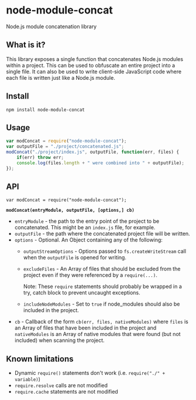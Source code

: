 # node-module-concat
Node.js module concatenation library

## What is it?
This library exposes a single function that concatenates Node.js modules
within a project.  This can be used to obfuscate an entire project into a
single file.  It can also be used to write client-side JavaScript code where
each file is written just like a Node.js module.

## Install

`npm install node-module-concat`

## Usage

```javascript
var modConcat = require("node-module-concat");
var outputFile = "./project/concatenated.js";
modConcat("./project/index.js", outputFile, function(err, files) {
	if(err) throw err;
	console.log(files.length + " were combined into " + outputFile);
});
```

## API

`var modConcat = require("node-module-concat");`

**`modConcat(entryModule, outputFile, [options,] cb)`**

- `entryModule` - the path to the entry point of the project to be
	concatenated.  This might be an `index.js` file, for example.
- `outputFile` - the path where the concatenated project file will be
	written.
- `options` - Optional.  An Object containing any of the following:
	- `outputStreamOptions` - Options passed to `fs.createWriteStream` call
		when the `outputFile` is opened for writing.
	- `excludeFiles` - An Array of files that should be excluded from the
		project even if they were referenced by a `require(...)`.

		Note: These `require` statements should probably be wrapped in a
		try, catch block to prevent uncaught exceptions.
	- `includeNodeModules` - Set to `true` if node_modules should also be
		included in the project.
- `cb` - Callback of the form `cb(err, files, nativeModules)` where `files` is
	an Array of files that have been included in the project and
	`nativeModules` is an Array of native modules that were found (but not
	included) when scanning the project.

## Known limitations
- Dynamic `require()` statements don't work
	(i.e. `require("./" + variable)`)
- `require.resolve` calls are not modified
- `require.cache` statements are not modified
